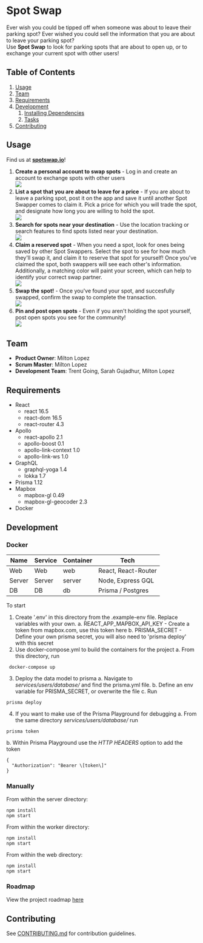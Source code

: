 # Spot Swap
Ever wish you could be tipped off when someone was about to leave their parking spot?  Ever wished you could sell the information that you are about to leave your parking spot?   
Use **Spot Swap** to look for parking spots that are about to open up, or to exchange your current spot with other users!

## Table of Contents

1. [Usage](#Usage)
1. [Team](#team)
1. [Requirements](#requirements)
1. [Development](#development)
    1. [Installing Dependencies](#installing-dependencies)
    1. [Tasks](#tasks)
1. [Contributing](#contributing)

## Usage
Find us at **[spotswap.io](http://www.spotswap.io)**!

1. **Create a personal account to swap spots** - Log in and create an account to exchange spots with other users  
![](demo/logIn.gif)
1. **List a spot that you are about to leave for a price** - If you are about to leave a parking spot, post it on the app and save it until another Spot Swapper comes to claim it.  Pick a price for which you will trade the spot, and designate how long you are willing to hold the spot.  
![](demo/addReserved.gif)
1. **Search for spots near your destination** - Use the location tracking or search features to find spots listed near your destination.  
![](demo/search.gif)
1. **Claim a reserved spot** - When you need a spot, look for ones being saved by other Spot Swappers.  Select the spot to see for how much they'll swap it, and claim it to reserve that spot for yourself!  Once you've claimed the spot, both swappers will see each other's information.  Additionally, a matching color will paint your screen, which can help to identify your correct swap partner.  
![](demo/claimSpot.gif)
1. **Swap the spot!** - Once you've found your spot, and succesfully swapped, confirm the swap to complete the transaction.  
![](demo/successfulClaim.gif)
1. **Pin and post open spots** - Even if you aren't holding the spot yourself, post open spots you see for the community!  
![](demo/addSpotted.gif)


## Team
  - __Product Owner__: Milton Lopez
  - __Scrum Master__: Milton Lopez
  - __Development Team__: Trent Going, Sarah Gujadhur, Milton Lopez

## Requirements

- React 
    - react 16.5
    - react-dom 16.5
    - react-router 4.3
- Apollo
    - react-apollo 2.1
    - apollo-boost 0.1
    - apollo-link-context 1.0
    - apollo-link-ws 1.0
- GraphQL 
    - graphql-yoga 1.4
    - lokka 1.7
- Prisma 1.12
- Mapbox
    - mapbox-gl 0.49
    - mapbox-gl-geocoder 2.3
- Docker

## Development

### Docker 
| Name             | Service | Container | Tech                 |
|------------------|---------|-----------|----------------------|
| Web              | Web     | web       | React, React-Router  |
| Server           | Server  | server    | Node, Express GQL    |
| DB               | DB      | db        | Prisma / Postgres    |

To start
1. Create '.env' in this directory from the .example-env file.  Replace variables with your own.
  a. REACT_APP_MAPBOX_API_KEY - Create a token from mapbox.com, use this token here
  b. PRISMA_SECRET - Define your own prisma secret, you will also need to 'prisma deploy' with this secret
2. Use docker-compose.yml to build the containers for the project
  a. From this directory, run 
  ```
   docker-compose up
  ```
3. Deploy the data model to prisma
  a. Navigate to _services/users/database/_ and find the prisma.yml file. 
  b. Define an env variable for PRISMA_SECRET, or overwrite the file
  c. Run 
  ```
  prisma deploy
  ```
4. If you want to make use of the Prisma Playground for debugging
  a. From the same directory _services/users/database/_ run 
  ```
  prisma token
  ```
  b. Within Prisma Playground use the *HTTP HEADERS* option to add the token
  ```
  {
    "Authorization": "Bearer \[token\]"
  }
  ```

### Manually

From within the server directory:

```
npm install
npm start
```

From within the worker directory:

```
npm install
npm start
```

From within the web directory:

```
npm install
npm start
```


### Roadmap

View the project roadmap [here](https://waffle.io/spot-swap/spot-app)


## Contributing

See [CONTRIBUTING.md](CONTRIBUTING.md) for contribution guidelines.